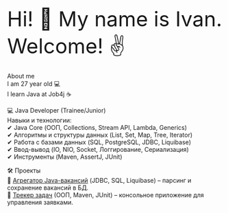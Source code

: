 <font size="20">Hi! 👋 My name is Ivan. Welcome! ✌️<br></font>

About me<br>
I am 27 year old 💻<br>
I learn Java at Job4j ☕<br>

💻 Java Developer (Trainee/Junior)<br>
Навыки и технологии:<br>
✔ Java Core (ООП, Collections, Stream API, Lambda, Generics)<br>
✔ Алгоритмы и структуры данных (List, Set, Map, Tree, Iterator)<br>
✔ Работа с базами данных (SQL, PostgreSQL, JDBC, Liquibase)<br>
✔ Ввод-вывод (IO, NIO, Socket, Логгирование, Сериализация)<br>
✔ Инструменты (Maven, AssertJ, JUnit)<br>

🛠 Проекты<br>
🔹 [Агрегатор Java-вакансий](https://github.com/Towaris4/job4j_grabber) (JDBC, SQL, Liquibase) – парсинг и сохранение вакансий в БД.<br>
🔹 [Трекер задач](https://github.com/Towaris4/job4j_tracker) (ООП, Maven, JUnit) – консольное приложение для управления заявками.<br>
